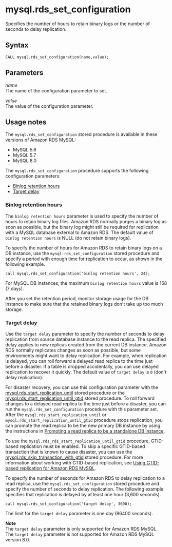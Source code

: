 # mysql\.rds\_set\_configuration<a name="mysql_rds_set_configuration"></a>

Specifies the number of hours to retain binary logs or the number of seconds to delay replication\.

## Syntax<a name="mysql_rds_set_configuration-syntax"></a>

```
CALL mysql.rds_set_configuration(name,value);
```

## Parameters<a name="mysql_rds_set_configuration-parameters"></a>

 *name*   
The name of the configuration parameter to set\.

 *value*   
The value of the configuration parameter\. 

## Usage notes<a name="mysql_rds_set_configuration-usage-notes"></a>

The `mysql.rds_set_configuration` stored procedure is available in these versions of Amazon RDS MySQL:
+ MySQL 5\.6
+ MySQL 5\.7
+ MySQL 8\.0

The `mysql.rds_set_configuration` procedure supports the following configuration parameters:
+ [Binlog retention hours](#mysql_rds_set_configuration-usage-notes.binlog-retention-hours)
+ [Target delay](#mysql_rds_set_configuration-usage-notes.target-delay)

### Binlog retention hours<a name="mysql_rds_set_configuration-usage-notes.binlog-retention-hours"></a>

The `binlog retention hours` parameter is used to specify the number of hours to retain binary log files\. Amazon RDS normally purges a binary log as soon as possible, but the binary log might still be required for replication with a MySQL database external to Amazon RDS\. The default value of `binlog retention hours` is NULL \(do not retain binary logs\)\.

To specify the number of hours for Amazon RDS to retain binary logs on a DB instance, use the `mysql.rds_set_configuration` stored procedure and specify a period with enough time for replication to occur, as shown in the following example\.

`call mysql.rds_set_configuration('binlog retention hours', 24);`

For MySQL DB instances, the maximum `binlog retention hours` value is 168 \(7 days\)\.

After you set the retention period, monitor storage usage for the DB instance to make sure that the retained binary logs don't take up too much storage\.

### Target delay<a name="mysql_rds_set_configuration-usage-notes.target-delay"></a>

Use the `target delay` parameter to specify the number of seconds to delay replication from source database instance to the read replica\. The specified delay applies to new replicas created from the current DB instance\. Amazon RDS normally replicates changes as soon as possible, but some environments might want to delay replication\. For example, when replication is delayed, you can roll forward a delayed read replica to the time just before a disaster\. If a table is dropped accidentally, you can use delayed replication to recover it quickly\. The default value of `target delay` is `0` \(don't delay replication\)\.

For disaster recovery, you can use this configuration parameter with the [mysql\.rds\_start\_replication\_until](mysql_rds_start_replication_until.md) stored procedure or the [mysql\.rds\_start\_replication\_until\_gtid](mysql_rds_start_replication_until_gtid.md) stored procedure\. To roll forward changes to a delayed read replica to the time just before a disaster, you can run the `mysql.rds_set_configuration` procedure with this parameter set\. After the `mysql.rds_start_replication_until` or `mysql.rds_start_replication_until_gtid` procedure stops replication, you can promote the read replica to be the new primary DB instance by using the instructions in [Promoting a read replica to be a standalone DB instance](USER_ReadRepl.md#USER_ReadRepl.Promote)\. 

To use the `mysql.rds_rds_start_replication_until_gtid` procedure, GTID\-based replication must be enabled\. To skip a specific GTID\-based transaction that is known to cause disaster, you can use the [mysql\.rds\_skip\_transaction\_with\_gtid](mysql_rds_skip_transaction_with_gtid.md) stored procedure\. For more information about working with GTID\-based replication, see [Using GTID\-based replication for Amazon RDS MySQL](mysql-replication-gtid.md)\.

To specify the number of seconds for Amazon RDS to delay replication to a read replica, use the `mysql.rds_set_configuration` stored procedure and specify the number of seconds to delay replication\. The following example specifies that replication is delayed by at least one hour \(3,600 seconds\)\.

`call mysql.rds_set_configuration('target delay', 3600);`

The limit for the `target delay` parameter is one day \(86400 seconds\)\.

**Note**  
The `target delay` parameter is only supported for Amazon RDS MySQL\.  
The `target delay` parameter is not supported for Amazon RDS MySQL version 8\.0\.